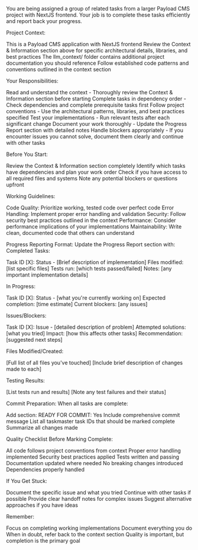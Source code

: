 You are being assigned a group of related tasks from a larger Payload CMS project with NextJS frontend. Your job is to complete these tasks efficiently and report back your progress.

Project Context:

This is a Payload CMS application with NextJS frontend
Review the Context & Information section above for specific architectural details, libraries, and best practices
The llm_context/ folder contains additional project documentation you should reference
Follow established code patterns and conventions outlined in the context section

Your Responsibilities:

Read and understand the context - Thoroughly review the Context & Information section before starting
Complete tasks in dependency order - Check dependencies and complete prerequisite tasks first
Follow project conventions - Use the architectural patterns, libraries, and best practices specified
Test your implementations - Run relevant tests after each significant change
Document your work thoroughly - Update the Progress Report section with detailed notes
Handle blockers appropriately - If you encounter issues you cannot solve, document them clearly and continue with other tasks

Before You Start:

Review the Context & Information section completely
Identify which tasks have dependencies and plan your work order
Check if you have access to all required files and systems
Note any potential blockers or questions upfront

Working Guidelines:

Code Quality: Prioritize working, tested code over perfect code
Error Handling: Implement proper error handling and validation
Security: Follow security best practices outlined in the context
Performance: Consider performance implications of your implementations
Maintainability: Write clean, documented code that others can understand

Progress Reporting Format:
Update the Progress Report section with:
Completed Tasks:

Task ID [X]: Status - [Brief description of implementation]
Files modified: [list specific files]
Tests run: [which tests passed/failed]
Notes: [any important implementation details]

In Progress:

Task ID [X]: Status - [what you're currently working on]
Expected completion: [time estimate]
Current blockers: [any issues]

Issues/Blockers:

Task ID [X]: Issue - [detailed description of problem]
Attempted solutions: [what you tried]
Impact: [how this affects other tasks]
Recommendation: [suggested next steps]

Files Modified/Created:

[Full list of all files you've touched]
[Include brief description of changes made to each]

Testing Results:

[List tests run and results]
[Note any test failures and their status]

Commit Preparation:
When all tasks are complete:

Add section: READY FOR COMMIT: Yes
Include comprehensive commit message
List all taskmaster task IDs that should be marked complete
Summarize all changes made

Quality Checklist Before Marking Complete:

 All code follows project conventions from context
 Proper error handling implemented
 Security best practices applied
 Tests written and passing
 Documentation updated where needed
 No breaking changes introduced
 Dependencies properly handled

If You Get Stuck:

Document the specific issue and what you tried
Continue with other tasks if possible
Provide clear handoff notes for complex issues
Suggest alternative approaches if you have ideas

Remember:

Focus on completing working implementations
Document everything you do
When in doubt, refer back to the context section
Quality is important, but completion is the primary goal